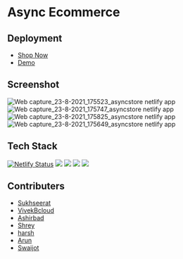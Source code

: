 
# Async Ecommerce


## Deployment

- [Shop Now](https://asyncstore.netlify.app/)
- [Demo](https://drive.google.com/file/d/1lYAugx5O5nU4NNauUdPgF8WidiEXUQoX/view)


## Screenshot
![Web capture_23-8-2021_175523_asyncstore netlify app](https://user-images.githubusercontent.com/56041735/130447281-2f9c2025-040e-41bd-aecc-367bae2aa0f4.jpeg)
![Web capture_23-8-2021_175747_asyncstore netlify app](https://user-images.githubusercontent.com/56041735/130447623-a8e270e3-dad4-47ea-9955-9b93ca7f0a1f.jpeg)
![Web capture_23-8-2021_175825_asyncstore netlify app](https://user-images.githubusercontent.com/56041735/130447360-c56f5aed-51f3-4acb-9a59-c8507be96a30.jpeg)
![Web capture_23-8-2021_175649_asyncstore netlify app](https://user-images.githubusercontent.com/56041735/130447402-3b2be174-21d9-4ca0-8181-2e39e7268dca.jpeg)



## Tech Stack

[![Netlify Status](https://api.netlify.com/api/v1/badges/2a86b226-126e-4943-af05-fa8a7a857cde/deploy-status)](https://app.netlify.com/sites/asyncstore/deploys)
<img src="https://img.shields.io/badge/React-20232A?style=for-the-badge&logo=react&logoColor=61DAFB">
<img src="https://img.shields.io/badge/JavaScript-323330?style=for-the-badge&logo=javascript&logoColor=F7DF1E"/>
<img src="https://img.shields.io/badge/Sass-CC6699?style=for-the-badge&logo=sass&logoColor=white">
<img src="https://img.shields.io/badge/CSS3-1572B6?style=for-the-badge&logo=css3&logoColor=white"/>



## Contributers

- [Sukhseerat](https://github.com/Sukhseerat-Kaur)
- [VivekBcloud](https://github.com/VivekBcloud)
- [Ashirbad](https://github.com/ashirbad29)
- [Shrey](https://github.com/signifershrey)
- [harsh](https://github.com/harsh010501)
- [Arun](https://github.com/Arunsahu07)
- [Swaijot ](https://github.com/swag1223)


